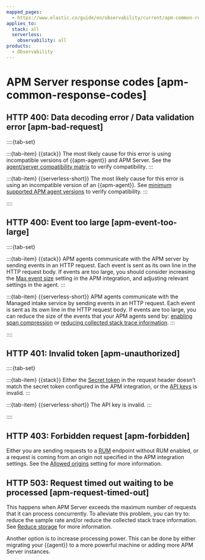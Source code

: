 ```yaml
---
mapped_pages:
  - https://www.elastic.co/guide/en/observability/current/apm-common-response-codes.html
applies_to:
  stack: all
  serverless:
    observability: all
products:
  - Observability
---
```


# APM Server response codes [apm-common-response-codes]


## HTTP 400: Data decoding error / Data validation error [apm-bad-request]

::::{tab-set}

:::{tab-item} {{stack}}
The most likely cause for this error is using incompatible versions of {{apm-agent}} and APM Server. See the [agent/server compatibility matrix](/solutions/observability/apm/apm-agent-compatibility.md) to verify compatibility.
:::

:::{tab-item} {{serverless-short}}
The most likely cause for this error is using an incompatible version of an {{apm-agent}}. See [minimum supported APM agent versions](/solutions/observability/apm/elastic-apm-agents.md#observability-apm-agents-elastic-apm-agents-minimum-supported-versions) to verify compatibility.
:::

::::


## HTTP 400: Event too large [apm-event-too-large]

::::{tab-set}

:::{tab-item} {{stack}}
APM agents communicate with the APM server by sending events in an HTTP request. Each event is sent as its own line in the HTTP request body. If events are too large, you should consider increasing the [Max event size](/solutions/observability/apm/general-configuration-options.md#apm-max_event_size) setting in the APM integration, and adjusting relevant settings in the agent.
:::

:::{tab-item} {{serverless-short}}
APM agents communicate with the Managed intake service by sending events in an HTTP request. Each event is sent as its own line in the HTTP request body. If events are too large, you can reduce the size of the events that your APM agents send by: [enabling span compression](/solutions/observability/apm/spans.md) or [reducing collected stack trace information](/solutions/observability/apm/reduce-storage.md#observability-apm-reduce-stacktrace).
:::

::::


## HTTP 401: Invalid token [apm-unauthorized]

::::{tab-set}

:::{tab-item} {{stack}}
Either the [Secret token](/solutions/observability/apm/secret-token.md) in the request header doesn’t match the secret token configured in the APM integration, or the [API keys](/solutions/observability/apm/api-keys.md) is invalid.
:::

:::{tab-item} {{serverless-short}}
The API key is invalid.
:::

::::


## HTTP 403: Forbidden request [apm-forbidden]

Either you are sending requests to a [RUM](/solutions/observability/apm/real-user-monitoring-rum.md) endpoint without RUM enabled, or a request is coming from an origin not specified in the APM integration settings. See the [Allowed origins](/solutions/observability/apm/configure-real-user-monitoring-rum.md#apm-rum-allow-origins) setting for more information.


## HTTP 503: Request timed out waiting to be processed [apm-request-timed-out]

This happens when APM Server exceeds the maximum number of requests that it can process concurrently. To alleviate this problem, you can try to: reduce the sample rate and/or reduce the collected stack trace information. See [Reduce storage](/solutions/observability/apm/reduce-storage.md) for more information.

Another option is to increase processing power. This can be done by either migrating your {{agent}} to a more powerful machine or adding more APM Server instances.

